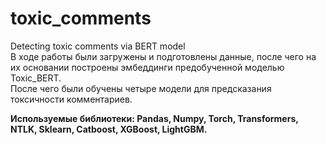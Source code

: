 # toxic_comments
Detecting toxic comments via BERT model  
В ходе работы были загружены и подготовлены данные, после чего на их основании построены эмбеддинги предобученной моделью Toxic_BERT.  
После чего были обучены четыре модели для предсказания токсичности комментариев.

**Используемые библиотеки: Pandas, Numpy, Torch, Transformers, NTLK, Sklearn, Catboost, XGBoost, LightGBM.**
